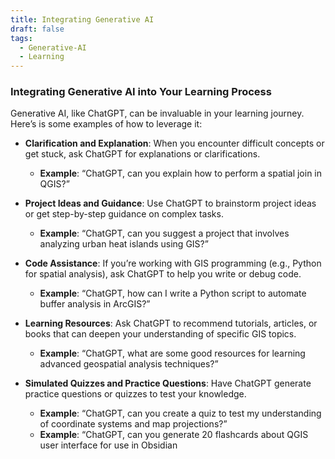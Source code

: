 ```yaml
---
title: Integrating Generative AI
draft: false
tags:
  - Generative-AI
  - Learning
---
```

### Integrating Generative AI into Your Learning Process

Generative AI, like ChatGPT, can be invaluable in your learning journey. Here’s is some examples of how to leverage it:

- **Clarification and Explanation**: When you encounter difficult concepts or get stuck, ask ChatGPT for explanations or clarifications.
  - **Example**: “ChatGPT, can you explain how to perform a spatial join in QGIS?”

- **Project Ideas and Guidance**: Use ChatGPT to brainstorm project ideas or get step-by-step guidance on complex tasks.
  - **Example**: “ChatGPT, can you suggest a project that involves analyzing urban heat islands using GIS?”

- **Code Assistance**: If you’re working with GIS programming (e.g., Python for spatial analysis), ask ChatGPT to help you write or debug code.
  - **Example**: “ChatGPT, how can I write a Python script to automate buffer analysis in ArcGIS?”

- **Learning Resources**: Ask ChatGPT to recommend tutorials, articles, or books that can deepen your understanding of specific GIS topics.
  - **Example**: “ChatGPT, what are some good resources for learning advanced geospatial analysis techniques?”

- **Simulated Quizzes and Practice Questions**: Have ChatGPT generate practice questions or quizzes to test your knowledge.
  - **Example**: “ChatGPT, can you create a quiz to test my understanding of coordinate systems and map projections?” 
  -  **Example**: “ChatGPT, can you generate 20 flashcards about QGIS user interface for use in Obsidian

